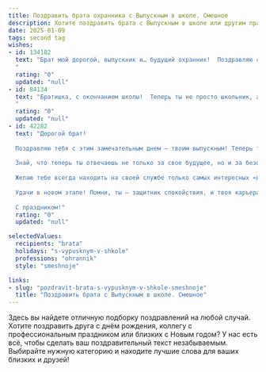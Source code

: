 ```yaml
---
title: Поздравить брата охранника с Выпускным в школе. Смешное
description: Хотите поздравить брата с Выпускным в школе или другим праздником? Наш ИИ создаст незабываемое поздравление, а вы обязательно выделитесь среди других.  
date: 2025-01-09
tags: second tag
wishes:
- id: 134182
  text: "Брат мой дорогой, выпускник и… будущий охранник!  Поздравляю с окончанием школы!  Теперь ты не только получишь аттестат, но и, наконец, сможешь официально пугать всех своим грозным видом.  Пусть твоя работа будет лёгкой, зарплата – высокой, а нарушители порядка – невероятно глупыми и очень послушными!  Успехов тебе, защитник народа!
  "
  rating: "0"
  updated: "null"
- id: 84134
  text: "Братишка, с окончанием школы!  Теперь ты не просто школьник, а… охранник!  Надеюсь, твои навыки по борьбе с контрольными будут также эффективны, как и по борьбе с нарушителями порядка.  Пусть твоя карьера будет такой же стремительной, как твой побег из класса на последнем звонке, а зарплата – такой же внушительной, как твой аппетит после выпускного!  Поздравляю!
  "
  rating: "0"
  updated: "null"
- id: 42282
  text: "Дорогой брат!
  
  Поздравляю тебя с этим замечательным днем — твоим выпускным! Теперь ты не просто выпускник, а настоящий охранник — охранник знаний, а скоро, надеюсь, и охранник порядка!
  
  Знай, что теперь ты отвечаешь не только за свое будущее, но и за безопасность всех вокруг. Так что, если кто-то вдруг решит забежать на вечеринку без пригласительного — у тебя есть все полномочия их выдворить!
  
  Желаю тебе всегда находить на своей службе только самых интересных «второжников» и «призовщиков», а если что, поднимай на руки тех, кто слишком долго гулял на переменах! Пусть твое резюме будет столь же внушительным, как охранник на входе в ночной клуб, а жизнь — полной ярких впечатлений и незабываемых приключений.
  
  Удачи в новом этапе! Помни, ты — защитник спокойствия, и твоя карьера только начинается!
  
  С праздником!"
  rating: "0"
  updated: "null"

selectedValues:
  recipients: "brata"
  holidays: "s-vypusknym-v-shkole"
  professions: "ohrannik"
  style: "smeshnoje"

links:
- slug: "pozdravit-brata-s-vypusknym-v-shkole-smeshnoje"
  title: "Поздравить брата с Выпускным в школе. Смешное"
---
```


Здесь вы найдете отличную подборку поздравлений на любой случай.
Хотите поздравить друга с днём рождения, коллегу с профессиональным праздником или близких с Новым годом? У нас есть всё, чтобы сделать ваш поздравительный текст незабываемым. Выбирайте нужную категорию и находите лучшие слова для ваших близких и друзей!
